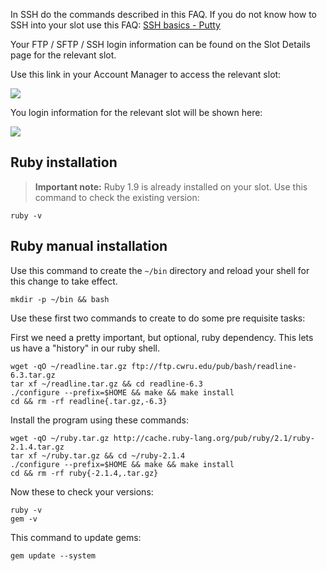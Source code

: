 
In SSH do the commands described in this FAQ. If you do not know how to SSH into your slot use this FAQ: [SSH basics - Putty](https://www.feralhosting.com/faq/view?question=12)

Your FTP / SFTP / SSH login information can be found on the Slot Details page for the relevant slot.

Use this link in your Account Manager to access the relevant slot:

![](https://raw.github.com/feralhosting/feralfilehosting/master/Feral%20Wiki/0%20Generic/slot_detail_link.png)

You login information for the relevant slot will be shown here:

![](https://raw.github.com/feralhosting/feralfilehosting/master/Feral%20Wiki/0%20Generic/slot_detail_ssh.png)

Ruby installation
---

> **Important note:** Ruby 1.9 is already installed on your slot. Use this command to check the existing version:

~~~
ruby -v
~~~

Ruby manual installation
---

Use this command to create the `~/bin` directory and reload your shell for this change to take effect.

~~~
mkdir -p ~/bin && bash
~~~

Use these first two commands to create to do some pre requisite tasks:

First we need a pretty important, but optional, ruby dependency.  This lets us have a "history" in our ruby shell.

~~~
wget -qO ~/readline.tar.gz ftp://ftp.cwru.edu/pub/bash/readline-6.3.tar.gz
tar xf ~/readline.tar.gz && cd readline-6.3
./configure --prefix=$HOME && make && make install
cd && rm -rf readline{.tar.gz,-6.3}
~~~

Install the program using these commands:

~~~
wget -qO ~/ruby.tar.gz http://cache.ruby-lang.org/pub/ruby/2.1/ruby-2.1.4.tar.gz
tar xf ~/ruby.tar.gz && cd ~/ruby-2.1.4
./configure --prefix=$HOME && make && make install
cd && rm -rf ruby{-2.1.4,.tar.gz}
~~~

Now these to check your versions:

~~~
ruby -v
gem -v
~~~

This command to update gems:

~~~
gem update --system
~~~



